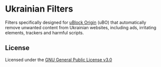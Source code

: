 # Ukrainian Filters

Filters specifically designed for [uBlock Origin](https://github.com/gorhill/uBlock) (uBO) that automatically remove unwanted content from Ukrainian websites, including ads, irritating elements, trackers and harmful scripts.

## License

Licensed under the [GNU General Public License v3.0](https://github.com/spicy-pixels/ultimatelist/blob/main/LICENSE)
